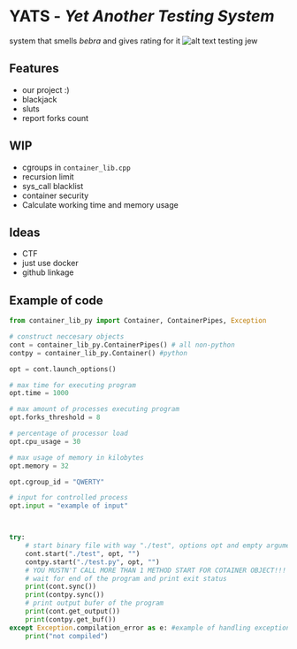 # **YATS** - _Yet Another Testing System_

system that smells *bebra* and gives rating for it
![alt text](https://media.istockphoto.com/id/182203609/ru/%D1%84%D0%BE%D1%82%D0%BE/%D0%BF%D0%B0%D0%BB%D0%B5%D1%86-%D0%B2%D0%B2%D0%B5%D1%80%D1%85.jpg?s=1024x1024&w=is&k=20&c=f1IwGeHj3E52Cmif8WhdDxL2qcnGGaJvQARQ43RiMIo=) testing jew 

## Features
- our project :)
- blackjack
- sluts
- report forks count
  
## WIP
- cgroups in ```container_lib.cpp```
- recursion limit
- sys_call blacklist
- container security
- Calculate working time and memory usage

## Ideas
- CTF
- just use docker
- github linkage

## Example of code
```python
from container_lib_py import Container, ContainerPipes, Exception

# construct neccesary objects
cont = container_lib_py.ContainerPipes() # all non-python 
contpy = container_lib_py.Container() #python

opt = cont.launch_options()

# max time for executing program
opt.time = 1000

# max amount of processes executing program
opt.forks_threshold = 8

# percentage of processor load
opt.cpu_usage = 30

# max usage of memory in kilobytes
opt.memory = 32

opt.cgroup_id = "QWERTY"

# input for controlled process
opt.input = "example of input"



try:
    # start binary file with way "./test", options opt and empty arguments
    cont.start("./test", opt, "")
    contpy.start("./test.py", opt, "")
    # YOU MUSTN'T CALL MORE THAN 1 METHOD START FOR COTAINER OBJECT!!!
    # wait for end of the program and print exit status
    print(cont.sync()) 
    print(contpy.sync()) 
    # print output bufer of the program
    print(cont.get_output())  
    print(contpy.get_buf()) 
except Exception.compilation_error as e: #example of handling exception
    print("not compiled")

```

